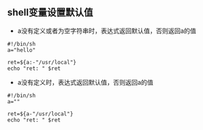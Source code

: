 ## shell变量设置默认值

- a没有定义或者为空字符串时，表达式返回默认值，否则返回a的值

```
#!/bin/sh
a="hello"

ret=${a:-"/usr/local"}
echo "ret: " $ret
```

- a没有定义时，表达式返回默认值，否则返回a的值

```
#!/bin/sh
a=""

ret=${a-"/usr/local"}
echo "ret: " $ret
```


